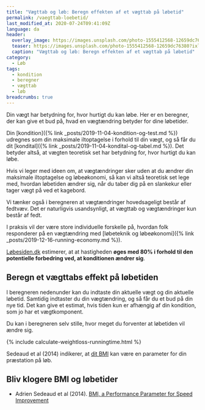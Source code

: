 ```yaml
---
title: "Vægttab og løb: Beregn effekten af et vægttab på løbetid"
permalink: /vaegttab-loebetid/
last_modified_at: 2020-07-24T09:41:09Z
language: da
header:
  overlay_image: https://images.unsplash.com/photo-1555412568-12659dc76380?ixlib=rb-1.2.1&ixid=MnwxMjA3fDB8MHxwaG90by1wYWdlfHx8fGVufDB8fHx8&auto=format&fit=crop&w=1200&q=5
  teaser: https://images.unsplash.com/photo-1555412568-12659dc76380?ixlib=rb-1.2.1&ixid=MnwxMjA3fDB8MHxwaG90by1wYWdlfHx8fGVufDB8fHx8&auto=format&fit=crop&w=400&q=5
  caption: "Vægttab og løb: Beregn effekten af et vægttab på løbetid"
category:
  - Løb
tags:
  - kondition
  - beregner
  - vægttab
  - løb
breadcrumbs: true
---
```


Din vægt har betydning for, hvor hurtigt du kan løbe. Her er en beregner, der kan give et bud på, hvad en vægtændring betyder for dine løbetider.

Din [kondition]({% link _posts/2019-11-04-kondition-og-test.md %}) udregnes som din maksimale iltoptagelse i forhold til din vægt, og så får du dit [kondital]({% link _posts/2019-11-04-kondital-og-tabel.md %}). Det betyder altså, at vægten teoretisk set har betydning for, hvor hurtigt du kan løbe.

Hvis vi leger med ideen om, at vægtændringer sker uden at du ændrer din maksimale iltoptagelse og løbeøkonomi, så kan vi altså teoretisk set lege med, hvordan løbetiden ændrer sig, når du taber dig på en slankekur eller tager vægt på ved et kagebord.

Vi tænker også i beregneren at vægtændringer hovedsageligt består af fedtvæv. Det er naturligvis usandsynligt, at vægttab og vægtændringer kun består af fedt.

I praksis vil der være store individuelle forskelle på, hvordan folk responderer på en vægtændring med [løbeteknik og løbeøkonomi]({% link _posts/2019-12-16-running-economy.md %}).

[Løbesiden.dk](https://loebesiden.dk/beregninger/beregn_vaegt/) estimerer, at at hastigheden **øges med 80% i forhold til den potentielle forbedring ved, at konditionen ændrer sig**.

## Beregn et vægttabs effekt på løbetiden

I beregneren nedenunder kan du indtaste din aktuelle vægt og din aktuelle løbetid. Samtidig indtaster du din vægtændring, og så får du et bud på din nye tid. Det kan give et estimat, hvis tiden kun er afhængig af din kondition, som jo har et vægtkomponent.

Du kan i beregneren selv stille, hvor meget du forventer at løbetiden vil ændre sig.

{% include calculate-weightloss-runningtime.html %}

Sedeaud et al (2014) indikerer, at [dit BMI](/bmi/) kan være en parameter for din præstation på løb.

## Bliv klogere BMI og løbetider

- Adrien Sedeaud et al (2014). [BMI, a Performance Parameter for Speed Improvement](https://www.ncbi.nlm.nih.gov/pmc/articles/PMC3934974/)
